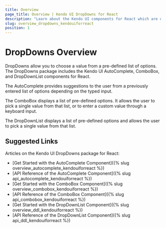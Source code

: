 ```yaml
---
title: Overview
page_title: Overview | Kendo UI DropDowns for React
description: "Learn about the Kendo UI components for React which are delivered by the DropDowns package."
slug: overview_dropdowns_kendouiforreact
position: 1
---
```


# DropDowns Overview

DropDowns allow you to choose a value from a pre-defined list of options. The DropDowns package includes the Kendo UI AutoComplete, ComboBox, and DropDownList components for React.

The AutoComplete provides suggestions to the user from a previously entered list of options depending on the typed input.

The ComboBox displays a list of pre-defined options. It allows the user to pick a single value from that list, or to enter a custom value through a keyboard input.  

The DropDownList displays a list of pre-defined options and allows the user to pick a single value from that list.  

## Suggested Links

Articles on the Kendo UI DropDowns package for React:

* [Get Started with the AutoComplete Component]({% slug overview_autocomplete_kendouiforreact %})
* [API Reference of the AutoComplete Component]({% slug api_autocomplete_kendouiforreact %})
* [Get Started with the ComboBox Component]({% slug overview_combobox_kendouiforreact %})
* [API Reference of the ComboBox Component]({% slug api_combobox_kendouiforreact %})
* [Get Started with the DropDownList Component]({% slug overview_ddl_kendouiforreact %})
* [API Reference of the DropDownList Component]({% slug api_ddl_kendouiforreact %})
